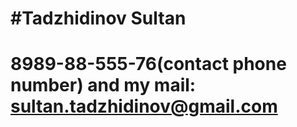 #Tadzhidinov Sultan
====
**8989-88-555-76(contact phone number) and my mail: sultan.tadzhidinov@gmail.com**
====


